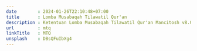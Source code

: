 ```yaml
---
date        : 2024-01-26T22:10:48+07:00
title       : Lomba Musabaqah Tilawatil Qur'an
description : Ketentuan Lomba Musabaqah Tilawatil Qur'an Mancitosh v8.0 Competition MAN 1 Ponorogo
url         : mtq
linkTitle   : MTQ
unsplash    : DBsQFuIbXg4
---
```

